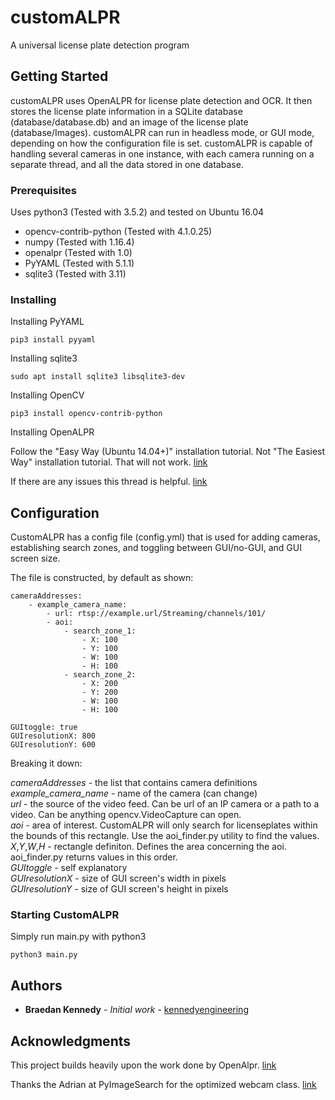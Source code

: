 # customALPR

A universal license plate detection program

## Getting Started

customALPR uses OpenALPR for license plate detection and OCR. It then stores the license plate information
in a SQLite database (database/database.db) and an image of the license plate (database/Images). customALPR can run in headless mode, or GUI mode, depending on
how the configuration file is set. customALPR is capable of handling several cameras in one instance, with each camera running on a 
separate thread, and all the data stored in one database.

### Prerequisites

Uses python3 (Tested with 3.5.2) and tested on Ubuntu 16.04

 - opencv-contrib-python (Tested with 4.1.0.25)
 - numpy		 (Tested with 1.16.4)
 - openalpr		 (Tested with 1.0)	
 - PyYAML		 (Tested with 5.1.1)
 - sqlite3		 (Tested with 3.11)

### Installing

Installing PyYAML
```
pip3 install pyyaml
```

Installing sqlite3
```
sudo apt install sqlite3 libsqlite3-dev
```

Installing OpenCV
```
pip3 install opencv-contrib-python
```

Installing OpenALPR

Follow the "Easy Way (Ubuntu 14.04+)" installation tutorial. Not "The Easiest Way" installation tutorial. That will not work. [link](https://github.com/openalpr/openalpr/wiki/Compilation-instructions-(Ubuntu-Linux))

If there are any issues this thread is helpful. [link](https://github.com/openalpr/openalpr/issues/660)


## Configuration

CustomALPR has a config file (config.yml) that is used for adding cameras, establishing search zones, and toggling between GUI/no-GUI, and GUI screen size.

The file is constructed, by default as shown:
```
cameraAddresses:
	- example_camera_name:
		- url: rtsp://example.url/Streaming/channels/101/
		- aoi:
			- search_zone_1:
				- X: 100
				- Y: 100
				- W: 100
				- H: 100
			- search_zone_2:
				- X: 200
				- Y: 200
				- W: 100
				- H: 100

GUItoggle: true
GUIresolutionX: 800
GUIresolutionY: 600
```
Breaking it down:

*cameraAddresses* - the list that contains camera definitions <br />
*example_camera_name* - name of the camera (can change) <br />
*url* - the source of the video feed. Can be url of an IP camera or a path to a video. Can be anything opencv.VideoCapture can open. <br />
*aoi* - area of interest. CustomALPR will only search for licenseplates within the bounds of this rectangle. Use the aoi_finder.py utility to find the values. <br />
*X*,*Y*,*W*,*H* - rectangle definiton. Defines the area concerning the aoi. aoi_finder.py returns values in this order. <br />
*GUItoggle* - self explanatory <br />
*GUIresolutionX* - size of GUI screen's width in pixels <br />
*GUIresolutionY* - size of GUI screen's height in pixels <br />

### Starting CustomALPR

Simply run main.py with python3
```
python3 main.py
```
## Authors

* **Braedan Kennedy** - *Initial work* - [kennedyengineering](https://github.com/kennedyengineering)

## Acknowledgments
This project builds heavily upon the work done by OpenAlpr. [link](https://github.com/openalpr/openalpr)

Thanks the Adrian at PyImageSearch for the optimized webcam class. [link](https://www.pyimagesearch.com/2015/12/21/increasing-webcam-fps-with-python-and-opencv/)
